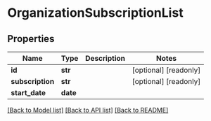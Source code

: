 # OrganizationSubscriptionList

## Properties
Name | Type | Description | Notes
------------ | ------------- | ------------- | -------------
**id** | **str** |  | [optional] [readonly] 
**subscription** | **str** |  | [optional] [readonly] 
**start_date** | **date** |  | 

[[Back to Model list]](../README.md#documentation-for-models) [[Back to API list]](../README.md#documentation-for-api-endpoints) [[Back to README]](../README.md)


